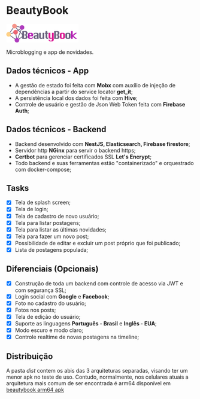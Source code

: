 # BeautyBook
<img src="https://github.com/carlosalito/beautybook/blob/master/app/assets/images/logo.png" height="50">

Microblogging e app de novidades. 

## Dados técnicos - App

- A gestão de estado foi feita com **Mobx** com auxílio de injeção de dependências a partir do service locator **get_it**;
- A persistência local dos dados foi feita com **Hive**; 
- Controle de usuário e gestão de Json Web Token feita com **Firebase Auth**;

## Dados técnicos - Backend

- Backend desenvolvido com **NestJS, Elasticsearch, Firebase firestore**;
- Servidor http **NGinx** para servir o backend https;
- **Certbot** para gerenciar certificados SSL **Let's Encrypt**; 
- Todo backend e suas ferramentas estão "containerizado" e orquestrado com docker-compose;

## Tasks
- [x] Tela de splash screen;
- [x] Tela de login;
- [x] Tela de cadastro de novo usuário;
- [x] Tela para listar postagens;
- [x] Tela para listar as últimas novidades;
- [x] Tela para fazer um novo post;
- [x] Possibilidade de editar e excluir um post próprio que foi publicado;
- [x] Lista de postagens populada;

## Diferenciais (Opcionais)

- [x] Construção de toda um backend com controle de acesso via JWT e com segurança SSL;
- [x] Login social com **Google** e **Facebook**;
- [x] Foto no cadastro do usuário;
- [x] Fotos nos posts;
- [x] Tela de edição do usuário;
- [x] Suporte as linguagens **Português - Brasil** e **Inglês - EUA**;
- [x] Modo escuro e modo claro;
- [x] Controle realtime de novas postagens na timeline;

## Distribuição
A pasta *dist* contem os abis das 3 arquiteturas separadas, visando ter um menor apk no teste de uso. Contudo, normalmente, nos celulares atuais a arquitetura mais comum de ser encontrada é arm64 disponível em [beautybook arm64 apk](/dist/beautybook-arm64.apk)
